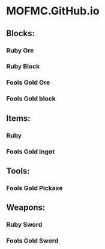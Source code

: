 # MOFMC.GitHub.io
## Blocks:
### Ruby Ore
### Ruby Block
### Fools Gold Ore
### Fools Gold block
## Items:
### Ruby
### Fools Gold Ingot
## Tools:
### Fools Gold Pickaxe
## Weapons:
### Ruby Sword
### Fools Gold Sword
